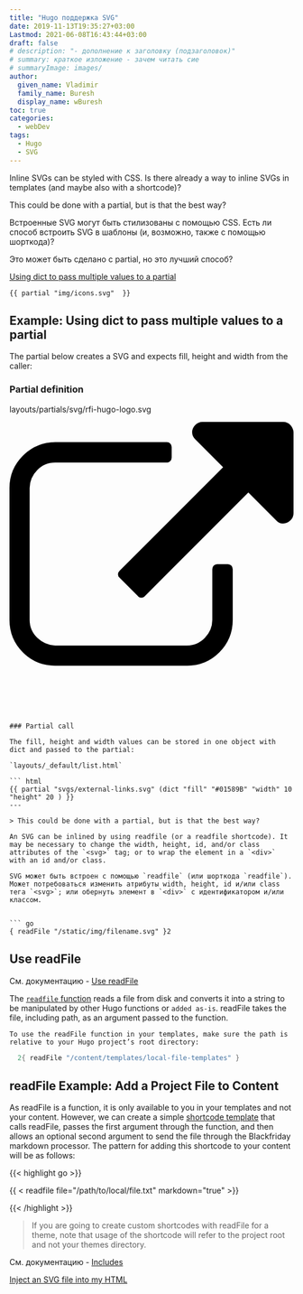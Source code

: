 ```yaml
---
title: "Hugo поддержка SVG"
date: 2019-11-13T19:35:27+03:00
Lastmod: 2021-06-08T16:43:44+03:00
draft: false
# description: "- дополнение к заголовку (подзаголовок)"
# summary: краткое изложение - зачем читать сие
# summaryImage: images/
author:
  given_name: Vladimir
  family_name: Buresh
  display_name: wBuresh
toc: true
categories:
  - webDev
tags:
  - Hugo
  - SVG
---
```




Inline SVGs can be styled with CSS. Is there already a way to inline SVGs in templates (and maybe also with a shortcode)?

This could be done with a partial, but is that the best way?


Встроенные SVG могут быть стилизованы с помощью CSS. Есть ли способ встроить SVG в шаблоны (и, возможно, также с помощью шорткода)?

Это может быть сделано с partial, но это лучший способ?

[Using dict to pass multiple values to a partial](https://gohugo.io/functions/dict/#example-using-dict-to-pass-multiple-values-to-a-partial)

``` Hugo
{{ partial "img/icons.svg"  }}
```

## Example: Using dict to pass multiple values to a partial

The partial below creates a SVG and expects fill, height and width from the caller:

### Partial definition

layouts/partials/svg/rfi-hugo-logo.svg

<svg version="1.1" xmlns="http://www.w3.org/2000/svg" xmlns:xlink="http://www.w3.org/1999/xlink"
fill="{{ .fill }}" width="{{ .width }}" height="{{ .height }}" viewBox="0 0 32 32" aria-label="External Link">
<path d="M25.152 16.576v5.696q0 2.144-1.504 3.648t-3.648 1.504h-14.848q-2.144 0-3.648-1.504t-1.504-3.648v-14.848q0-2.112 1.504-3.616t3.648-1.536h12.576q0.224 0 0.384 0.16t0.16 0.416v1.152q0 0.256-0.16 0.416t-0.384 0.16h-12.576q-1.184 0-2.016 0.832t-0.864 2.016v14.848q0 1.184 0.864 2.016t2.016 0.864h14.848q1.184 0 2.016-0.864t0.832-2.016v-5.696q0-0.256 0.16-0.416t0.416-0.16h1.152q0.256 0 0.416 0.16t0.16 0.416zM32 1.152v9.12q0 0.48-0.352 0.8t-0.8 0.352-0.8-0.352l-3.136-3.136-11.648 11.648q-0.16 0.192-0.416 0.192t-0.384-0.192l-2.048-2.048q-0.192-0.16-0.192-0.384t0.192-0.416l11.648-11.648-3.136-3.136q-0.352-0.352-0.352-0.8t0.352-0.8 0.8-0.352h9.12q0.48 0 0.8 0.352t0.352 0.8z"></path>
</svg>
```

### Partial call

The fill, height and width values can be stored in one object with dict and passed to the partial:

`layouts/_default/list.html`

``` html
{{ partial "svgs/external-links.svg" (dict "fill" "#01589B" "width" 10 "height" 20 ) }}
---

> This could be done with a partial, but is that the best way?

An SVG can be inlined by using readfile (or a readfile shortcode). It may be necessary to change the width, height, id, and/or class attributes of the `<svg>` tag; or to wrap the element in a `<div>` with an id and/or class.

SVG может быть встроен с помощью `readfile` (или шорткода `readfile`). Может потребоваться изменить атрибуты width, height, id и/или class тега `<svg>`; или обернуть элемент в `<div>` с идентификатором и/или классом.


``` go
{ readFile "/static/img/filename.svg" }2
```

## Use readFile

См. документацию - [Use readFile](https://gohugo.io/templates/files/#use-readfile)

The [`readfile` function](https://gohugo.io/functions/readfile/) reads a file from disk and converts it into a string to be manipulated by other Hugo functions or `added as-is`. readFile takes the file, including path, as an argument passed to the function.

    To use the readFile function in your templates, make sure the path is relative to your Hugo project’s root directory:

``` go
  2{ readFile "/content/templates/local-file-templates" }
```

## readFile Example: Add a Project File to Content

As readFile is a function, it is only available to you in your templates and not your content. However, we can create a simple [shortcode template](https://gohugo.io/templates/shortcode-templates/) that calls readFile, passes the first argument through the function, and then allows an optional second argument to send the file through the Blackfriday markdown processor. The pattern for adding this shortcode to your content will be as follows:

{{< highlight go >}}

{{ < readfile file="/path/to/local/file.txt" markdown="true" >}}

{{< /highlight >}}


>If you are going to create custom shortcodes with readFile for a theme, note that usage of the shortcode will refer to the project root and not your themes directory.






См. документацию -  [Includes](https://gohugo.io/templates/introduction/#includes)




[Inject an SVG file into my HTML](https://discourse.gohugo.io/t/solved-inject-an-svg-file-into-my-html/7446)

